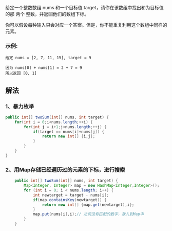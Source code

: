 给定一个整数数组 nums 和一个目标值 target，请你在该数组中找出和为目标值的那 两个 整数，并返回他们的数组下标。

你可以假设每种输入只会对应一个答案。但是，你不能重复利用这个数组中同样的元素。

### 示例:
```
给定 nums = [2, 7, 11, 15], target = 9

因为 nums[0] + nums[1] = 2 + 7 = 9
所以返回 [0, 1]
```

<!-- 来源：力扣（LeetCode）
链接：https://leetcode-cn.com/problems/two-sum
著作权归领扣网络所有。商业转载请联系官方授权，非商业转载请注明出处。 -->

## 解法
### 1、暴力枚举
```java
public int[] twoSum(int[] nums, int target) {
    for(int i = 0;i<nums.length;++i) {
    	for(int j = i+1;j<nums.length;++j) {
    		if(target == nums[i]+nums[j]) {
    			return new int[] {i,j};
    		}
    	}
    }
}
```

### 2、用Map存储已经遍历过的元素的下标，进行搜索
```java
    public int[] twoSum(int[] nums, int target) {
        Map<Integer, Integer> map = new HashMap<Integer,Integer>();
		for (int i = 0; i < nums.length; i++) {
			int newtarget = target - nums[i];
			if(map.containsKey(newtarget)) {
				return new int[] {map.get(newtarget),i};
			}
			map.put(nums[i],i);// 之前没有匹配的数字，放入到Map中
		}
    }
```
